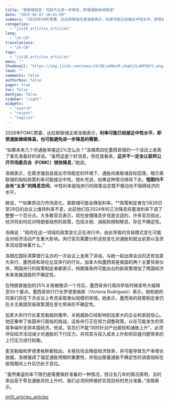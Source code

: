 ```yaml
---
title: "美联储高官：可能不必进一步降息，即使通胀继续降温"
date: "2025-02-07 10:41:09"
summary: "2026年FOMC票委、达拉斯联储主席洛根表示，利率可能已经接近中性水平，即使通胀继续降温，也可能避..."
categories:
  - "jin10_articles_articles"
lang:
  - "zh-CN"
translations:
  - "zh-CN"
tags:
  - "jin10_articles_articles"
menu: ""
thumbnail: "https://img.jin10.com/news/24/08/a4NkxM-zkqHj3LwNF68YS.png/lite"
lead: ""
comments: false
authorbox: false
pager: true
toc: false
mathjax: false
sidebar: "right"
widgets:
  - "search"
  - "recent"
  - "taglist"
---
```


2026年FOMC票委、达拉斯联储主席洛根表示，**利率可能已经接近中性水平，即使通胀继续降温，也可能避免进一步降息的需要**。

“如果未来几个月通胀率接近2%怎么办？”洛根周四在墨西哥城的一个活动上发表了事先准备好的讲话。“虽然这是个好消息，但在我看来，**这并不一定会让联邦公开市场委员会（FOMC）很快降息**，”她说。

洛根表示，在需求强劲且就业市场稳定的环境下，通胀向美联储目标回落，暗示美联储的指标政策利率可能接近中性。她补充说，如果这种情况继续下去，**短期内不会有“太多”的降息空间**。中性利率是指央行的政策设定既不推动也不阻碍经济的水平。

她说，**如果劳动力市场恶化，美联储可能会降低利率。**政策制定者在1月28日至29日的会议上维持利率不变，此前他们在2024年的三次降息将基准利率下调了整整一个百分点。大多数官员表示，现在放慢降息步伐是合适的，许多官员指出，经济将如何应对特朗普政府的政策，包括关税、减税和限制移民，存在不确定性。

洛根说：“政府在这一领域的政策变化正在进行中，由此导致的贸易模式变化可能会对经济活动产生重大影响。央行官员需要分析这些变化对通胀和就业前景以及资本流动意味着什么。”

洛根在国际清算银行主办的一次会议上发表了讲话。与她一起出席会议的还有加拿大央行、墨西哥和哥伦比亚央行的行长。加拿大和墨西哥是美国的两个主要贸易伙伴，两国央行的政策制定者都表示，特朗普政府可能出台的新政策增加了两国经济未来发展道路的不确定性。

在特朗普施加的25%关税被推迟一个月后，墨西哥央行周四早些时候宣布大幅降息50个基点。墨西哥央行行长罗德里格斯（Victoria Rodriguez）表示，她和她的同事们将在下次会议上考虑采取类似规模的举措。她表示，墨西哥的政策制定者仍在关注美国贸易政策潜在变化带来的不确定性。

加拿大央行行长麦克勒姆则重申，关税威胁已经影响到加拿大的企业和家庭信心。他还重申了各国央行面临的挑战，这些央行正在努力调整政策，以在可能发生的贸易争端中支持本国经济。他说，官员们不能“同时针对产出疲软和通胀上升”，必须评估经济活动减少对通胀的下行压力，并将其与投入成本上升和供应链问题带来的上行压力进行权衡。

麦克勒姆和罗德里格斯都指出，关税往往会降低经济效率，并可能导致生产率增长放缓。洛根强调了锚定通胀预期的重要性，并指出衡量通胀不确定性的调查指标在疫情期间上升后仍处于高位。

“虽然重返利率下限仍是需要做好准备的一种情况，但过去几年的情况表明，当利率远高于零且通胀风险上升时，我们必须同样做好实现目标的充分准备，”洛根表示。

[jin10_articles_articles](https://xnews.jin10.com/details/162050)
